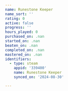 ```yaml
---
name: Runestone Keeper
name_sort: ''
rating: 0
active: false
progress: ''
hours_played: 0
purchased_on: .nan
started_on: .nan
beaten_on: .nan
completed_on: .nan
mastered_on: .nan
identifiers:
  - type: steam
    appid: '339400'
    name: Runestone Keeper
    synced_on: '2024-08-30'

---
```

